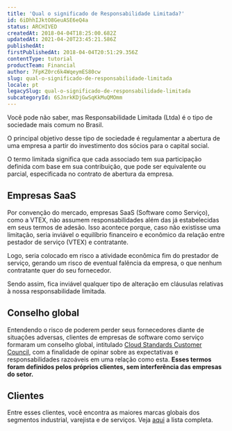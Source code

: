 ```yaml
---
title: 'Qual o significado de Responsabilidade Limitada?'
id: 6iDhhIJktO8GeuASE6eQ4a
status: ARCHIVED
createdAt: 2018-04-04T18:25:00.682Z
updatedAt: 2021-04-20T23:45:21.586Z
publishedAt: 
firstPublishedAt: 2018-04-04T20:51:29.356Z
contentType: tutorial
productTeam: Financial
author: 7FpKZ0rc6k4WqeymES80cw
slug: qual-o-significado-de-responsabilidade-limitada
locale: pt
legacySlug: qual-o-significado-de-responsabilidade-limitada
subcategoryId: 6SJnrkKDjGwSqKkMuQMOmm
---
```


Você pode não saber, mas Responsabilidade Limitada (Ltda) é o tipo de sociedade mais comum no Brasil.

O principal objetivo desse tipo de sociedade é regulamentar a abertura de uma empresa a partir do investimento dos sócios para o capital social.

O termo limitada significa que cada associado tem sua participação definida com base em sua contribuição, que pode ser equivalente ou parcial, especificada no contrato de abertura da empresa.

## Empresas SaaS

Por convenção do mercado, empresas SaaS (Software como Serviço), como a VTEX, não assumem  responsabilidades além das já estabelecidas em seus termos de adesão. Isso acontece porque, caso não existisse uma limitação, seria inviável o equilíbrio financeiro e econômico da relação entre pestador de serviço (VTEX) e contratante. 

Logo, seria colocado em risco a atividade econômica fim do prestador de serviço, gerando um risco de eventual falência da empresa, o que nenhum contratante quer do seu fornecedor.

Sendo assim, fica inviável qualquer tipo de alteração em cláusulas relativas à nossa responsabilidade limitada.

## Conselho global

Entendendo o risco de poderem perder seus fornecedores diante de situações adversas, clientes de empresas de software como serviço formaram um conselho global, intitulado [Cloud Standards Customer Council](http://www.cloud-council.org/deliverables/public-cloud-service-agreements-what-to-expect-and-what-to-negotiate.htm), com a finalidade de opinar sobre as expectativas e responsabilidades razoáveis em uma relação como esta. __Esses termos foram definidos pelos próprios clientes, sem interferência das empresas do setor.__

## Clientes 

Entre esses clientes, você encontra as maiores marcas globais dos segmentos industrial, varejista e de serviços. Veja [aqui](http://www.cloud-council.org/member-list.htm) a lista completa.
